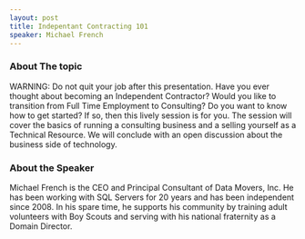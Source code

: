 ```yaml
---
layout: post
title: Indepentant Contracting 101
speaker: Michael French
---
```


### About The topic
WARNING: Do not quit your job after this presentation. Have you ever thought about becoming an Independent Contractor? Would you like to transition from Full Time Employment to Consulting? Do you want to know how to get started? If so, then this lively session is for you. The session will cover the basics of running a consulting business and a selling yourself as a Technical Resource. We will conclude with an open discussion about the business side of technology.

### About the Speaker
Michael French is the CEO and Principal Consultant of Data Movers, Inc. He has been working with SQL Servers for 20 years and has been independent since 2008. In his spare time, he supports his community by training adult volunteers with Boy Scouts and serving with his national fraternity as a Domain Director.